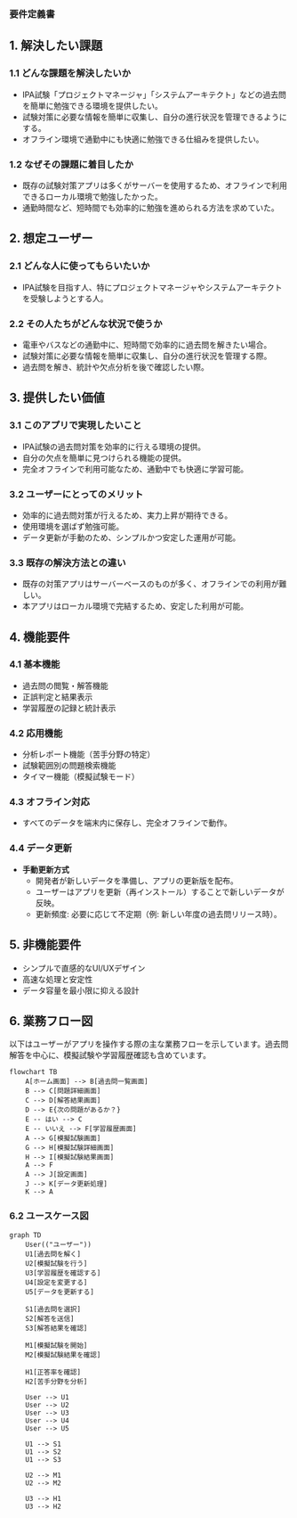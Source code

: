 ### 要件定義書

## 1. 解決したい課題
### 1.1 どんな課題を解決したいか
- IPA試験「プロジェクトマネージャ」「システムアーキテクト」などの過去問を簡単に勉強できる環境を提供したい。
- 試験対策に必要な情報を簡単に収集し、自分の進行状況を管理できるようにする。
- オフライン環境で通勤中にも快適に勉強できる仕組みを提供したい。

### 1.2 なぜその課題に着目したか
- 既存の試験対策アプリは多くがサーバーを使用するため、オフラインで利用できるローカル環境で勉強したかった。
- 通勤時間など、短時間でも効率的に勉強を進められる方法を求めていた。

## 2. 想定ユーザー
### 2.1 どんな人に使ってもらいたいか
- IPA試験を目指す人、特にプロジェクトマネージャやシステムアーキテクトを受験しようとする人。

### 2.2 その人たちがどんな状況で使うか
- 電車やバスなどの通勤中に、短時間で効率的に過去問を解きたい場合。
- 試験対策に必要な情報を簡単に収集し、自分の進行状況を管理する際。
- 過去問を解き、統計や欠点分析を後で確認したい際。

## 3. 提供したい価値
### 3.1 このアプリで実現したいこと
- IPA試験の過去問対策を効率的に行える環境の提供。
- 自分の欠点を簡単に見つけられる機能の提供。
- 完全オフラインで利用可能なため、通勤中でも快適に学習可能。

### 3.2 ユーザーにとってのメリット
- 効率的に過去問対策が行えるため、実力上昇が期待できる。
- 使用環境を選ばず勉強可能。
- データ更新が手動のため、シンプルかつ安定した運用が可能。

### 3.3 既存の解決方法との違い
- 既存の対策アプリはサーバーベースのものが多く、オフラインでの利用が難しい。
- 本アプリはローカル環境で完結するため、安定した利用が可能。

## 4. 機能要件
### 4.1 基本機能
- 過去問の閲覧・解答機能
- 正誤判定と結果表示
- 学習履歴の記録と統計表示

### 4.2 応用機能
- 分析レポート機能（苦手分野の特定）
- 試験範囲別の問題検索機能
- タイマー機能（模擬試験モード）

### 4.3 オフライン対応
- すべてのデータを端末内に保存し、完全オフラインで動作。

### 4.4 データ更新
- **手動更新方式**  
  - 開発者が新しいデータを準備し、アプリの更新版を配布。
  - ユーザーはアプリを更新（再インストール）することで新しいデータが反映。
  - 更新頻度: 必要に応じて不定期（例: 新しい年度の過去問リリース時）。

## 5. 非機能要件
- シンプルで直感的なUI/UXデザイン
- 高速な処理と安定性
- データ容量を最小限に抑える設計

## **6. 業務フロー図**
以下はユーザーがアプリを操作する際の主な業務フローを示しています。過去問解答を中心に、模擬試験や学習履歴確認も含めています。

```mermaid
flowchart TB
    A[ホーム画面] --> B[過去問一覧画面]
    B --> C[問題詳細画面]
    C --> D[解答結果画面]
    D --> E{次の問題があるか？}
    E -- はい --> C
    E -- いいえ --> F[学習履歴画面]
    A --> G[模擬試験画面]
    G --> H[模擬試験詳細画面]
    H --> I[模擬試験結果画面]
    A --> F
    A --> J[設定画面]
    J --> K[データ更新処理]
    K --> A
```

### **6.2 ユースケース図**

```mermaid
graph TD
    User(("ユーザー"))
    U1[過去問を解く]
    U2[模擬試験を行う]
    U3[学習履歴を確認する]
    U4[設定を変更する]
    U5[データを更新する]
    
    S1[過去問を選択]
    S2[解答を送信]
    S3[解答結果を確認]
    
    M1[模擬試験を開始]
    M2[模擬試験結果を確認]
    
    H1[正答率を確認]
    H2[苦手分野を分析]
    
    User --> U1
    User --> U2
    User --> U3
    User --> U4
    User --> U5
    
    U1 --> S1
    U1 --> S2
    U1 --> S3
    
    U2 --> M1
    U2 --> M2
    
    U3 --> H1
    U3 --> H2
```